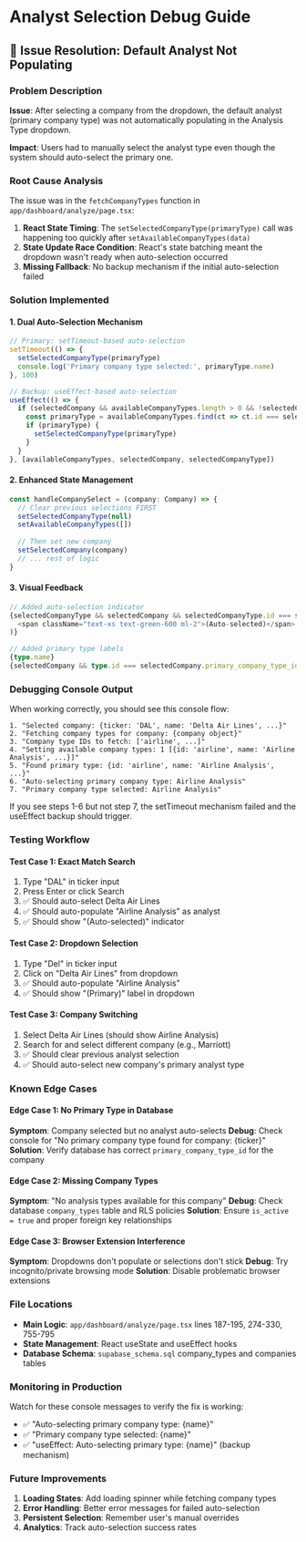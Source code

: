 # Analyst Selection Debug Guide

## 🎯 Issue Resolution: Default Analyst Not Populating

### Problem Description
**Issue**: After selecting a company from the dropdown, the default analyst (primary company type) was not automatically populating in the Analysis Type dropdown.

**Impact**: Users had to manually select the analyst type even though the system should auto-select the primary one.

### Root Cause Analysis
The issue was in the `fetchCompanyTypes` function in `app/dashboard/analyze/page.tsx`:

1. **React State Timing**: The `setSelectedCompanyType(primaryType)` call was happening too quickly after `setAvailableCompanyTypes(data)`
2. **State Update Race Condition**: React's state batching meant the dropdown wasn't ready when auto-selection occurred
3. **Missing Fallback**: No backup mechanism if the initial auto-selection failed

### Solution Implemented

#### 1. **Dual Auto-Selection Mechanism**
```typescript
// Primary: setTimeout-based auto-selection
setTimeout(() => {
  setSelectedCompanyType(primaryType)
  console.log('Primary company type selected:', primaryType.name)
}, 100)

// Backup: useEffect-based auto-selection
useEffect(() => {
  if (selectedCompany && availableCompanyTypes.length > 0 && !selectedCompanyType) {
    const primaryType = availableCompanyTypes.find(ct => ct.id === selectedCompany.primary_company_type_id)
    if (primaryType) {
      setSelectedCompanyType(primaryType)
    }
  }
}, [availableCompanyTypes, selectedCompany, selectedCompanyType])
```

#### 2. **Enhanced State Management**
```typescript
const handleCompanySelect = (company: Company) => {
  // Clear previous selections FIRST
  setSelectedCompanyType(null)
  setAvailableCompanyTypes([])
  
  // Then set new company
  setSelectedCompany(company)
  // ... rest of logic
}
```

#### 3. **Visual Feedback**
```typescript
// Added auto-selection indicator
{selectedCompanyType && selectedCompany && selectedCompanyType.id === selectedCompany.primary_company_type_id && (
  <span className="text-xs text-green-600 ml-2">(Auto-selected)</span>
)}

// Added primary type labels
{type.name}
{selectedCompany && type.id === selectedCompany.primary_company_type_id ? ' (Primary)' : ''}
```

### Debugging Console Output
When working correctly, you should see this console flow:

```
1. "Selected company: {ticker: 'DAL', name: 'Delta Air Lines', ...}"
2. "Fetching company types for company: {company object}"
3. "Company type IDs to fetch: ['airline', ...]"
4. "Setting available company types: 1 [{id: 'airline', name: 'Airline Analysis', ...}]"
5. "Found primary type: {id: 'airline', name: 'Airline Analysis', ...}"
6. "Auto-selecting primary company type: Airline Analysis"
7. "Primary company type selected: Airline Analysis"
```

If you see steps 1-6 but not step 7, the setTimeout mechanism failed and the useEffect backup should trigger.

### Testing Workflow

#### Test Case 1: Exact Match Search
1. Type "DAL" in ticker input
2. Press Enter or click Search
3. ✅ Should auto-select Delta Air Lines
4. ✅ Should auto-populate "Airline Analysis" as analyst
5. ✅ Should show "(Auto-selected)" indicator

#### Test Case 2: Dropdown Selection
1. Type "Del" in ticker input
2. Click on "Delta Air Lines" from dropdown
3. ✅ Should auto-populate "Airline Analysis"
4. ✅ Should show "(Primary)" label in dropdown

#### Test Case 3: Company Switching
1. Select Delta Air Lines (should show Airline Analysis)
2. Search for and select different company (e.g., Marriott)
3. ✅ Should clear previous analyst selection
4. ✅ Should auto-select new company's primary analyst type

### Known Edge Cases

#### Edge Case 1: No Primary Type in Database
**Symptom**: Company selected but no analyst auto-selects
**Debug**: Check console for "No primary company type found for company: {ticker}"
**Solution**: Verify database has correct `primary_company_type_id` for the company

#### Edge Case 2: Missing Company Types
**Symptom**: "No analysis types available for this company"
**Debug**: Check database `company_types` table and RLS policies
**Solution**: Ensure `is_active = true` and proper foreign key relationships

#### Edge Case 3: Browser Extension Interference
**Symptom**: Dropdowns don't populate or selections don't stick
**Debug**: Try incognito/private browsing mode
**Solution**: Disable problematic browser extensions

### File Locations
- **Main Logic**: `app/dashboard/analyze/page.tsx` lines 187-195, 274-330, 755-795
- **State Management**: React useState and useEffect hooks
- **Database Schema**: `supabase_schema.sql` company_types and companies tables

### Monitoring in Production
Watch for these console messages to verify the fix is working:
- ✅ "Auto-selecting primary company type: {name}"
- ✅ "Primary company type selected: {name}"
- ✅ "useEffect: Auto-selecting primary type: {name}" (backup mechanism)

### Future Improvements
1. **Loading States**: Add loading spinner while fetching company types
2. **Error Handling**: Better error messages for failed auto-selection
3. **Persistent Selection**: Remember user's manual overrides
4. **Analytics**: Track auto-selection success rates